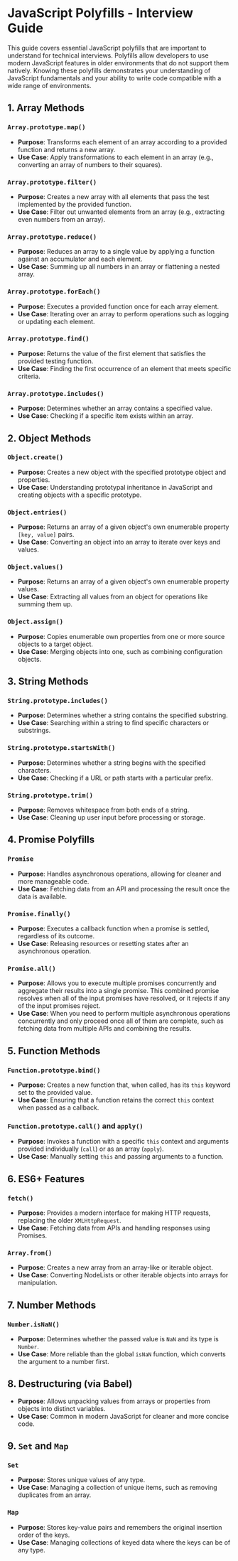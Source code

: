 # JavaScript Polyfills - Interview Guide

This guide covers essential JavaScript polyfills that are important to understand for technical interviews. Polyfills allow developers to use modern JavaScript features in older environments that do not support them natively. Knowing these polyfills demonstrates your understanding of JavaScript fundamentals and your ability to write code compatible with a wide range of environments.

## 1. Array Methods

### `Array.prototype.map()`
- **Purpose**: Transforms each element of an array according to a provided function and returns a new array.
- **Use Case**: Apply transformations to each element in an array (e.g., converting an array of numbers to their squares).

### `Array.prototype.filter()`
- **Purpose**: Creates a new array with all elements that pass the test implemented by the provided function.
- **Use Case**: Filter out unwanted elements from an array (e.g., extracting even numbers from an array).

### `Array.prototype.reduce()`
- **Purpose**: Reduces an array to a single value by applying a function against an accumulator and each element.
- **Use Case**: Summing up all numbers in an array or flattening a nested array.

### `Array.prototype.forEach()`
- **Purpose**: Executes a provided function once for each array element.
- **Use Case**: Iterating over an array to perform operations such as logging or updating each element.

### `Array.prototype.find()`
- **Purpose**: Returns the value of the first element that satisfies the provided testing function.
- **Use Case**: Finding the first occurrence of an element that meets specific criteria.

### `Array.prototype.includes()`
- **Purpose**: Determines whether an array contains a specified value.
- **Use Case**: Checking if a specific item exists within an array.

## 2. Object Methods

### `Object.create()`
- **Purpose**: Creates a new object with the specified prototype object and properties.
- **Use Case**: Understanding prototypal inheritance in JavaScript and creating objects with a specific prototype.

### `Object.entries()`
- **Purpose**: Returns an array of a given object's own enumerable property `[key, value]` pairs.
- **Use Case**: Converting an object into an array to iterate over keys and values.

### `Object.values()`
- **Purpose**: Returns an array of a given object's own enumerable property values.
- **Use Case**: Extracting all values from an object for operations like summing them up.

### `Object.assign()`
- **Purpose**: Copies enumerable own properties from one or more source objects to a target object.
- **Use Case**: Merging objects into one, such as combining configuration objects.

## 3. String Methods

### `String.prototype.includes()`
- **Purpose**: Determines whether a string contains the specified substring.
- **Use Case**: Searching within a string to find specific characters or substrings.

### `String.prototype.startsWith()`
- **Purpose**: Determines whether a string begins with the specified characters.
- **Use Case**: Checking if a URL or path starts with a particular prefix.

### `String.prototype.trim()`
- **Purpose**: Removes whitespace from both ends of a string.
- **Use Case**: Cleaning up user input before processing or storage.

## 4. Promise Polyfills

### `Promise`
- **Purpose**: Handles asynchronous operations, allowing for cleaner and more manageable code.
- **Use Case**: Fetching data from an API and processing the result once the data is available.

### `Promise.finally()`
- **Purpose**: Executes a callback function when a promise is settled, regardless of its outcome.
- **Use Case**: Releasing resources or resetting states after an asynchronous operation.

### `Promise.all()`
- **Purpose**: Allows you to execute multiple promises concurrently and aggregate their results into a single promise. This combined promise resolves when all of the input promises have resolved, or it rejects if any of the input promises reject.
- **Use Case**: When you need to perform multiple asynchronous operations concurrently and only proceed once all of them are complete, such as fetching data from multiple APIs and combining the results.

## 5. Function Methods

### `Function.prototype.bind()`
- **Purpose**: Creates a new function that, when called, has its `this` keyword set to the provided value.
- **Use Case**: Ensuring that a function retains the correct `this` context when passed as a callback.

### `Function.prototype.call()` and `apply()`
- **Purpose**: Invokes a function with a specific `this` context and arguments provided individually (`call`) or as an array (`apply`).
- **Use Case**: Manually setting `this` and passing arguments to a function.

## 6. ES6+ Features

### `fetch()`
- **Purpose**: Provides a modern interface for making HTTP requests, replacing the older `XMLHttpRequest`.
- **Use Case**: Fetching data from APIs and handling responses using Promises.

### `Array.from()`
- **Purpose**: Creates a new array from an array-like or iterable object.
- **Use Case**: Converting NodeLists or other iterable objects into arrays for manipulation.

## 7. Number Methods

### `Number.isNaN()`
- **Purpose**: Determines whether the passed value is `NaN` and its type is `Number`.
- **Use Case**: More reliable than the global `isNaN` function, which converts the argument to a number first.

## 8. Destructuring (via Babel)

- **Purpose**: Allows unpacking values from arrays or properties from objects into distinct variables.
- **Use Case**: Common in modern JavaScript for cleaner and more concise code.

## 9. `Set` and `Map`

### `Set`
- **Purpose**: Stores unique values of any type.
- **Use Case**: Managing a collection of unique items, such as removing duplicates from an array.

### `Map`
- **Purpose**: Stores key-value pairs and remembers the original insertion order of the keys.
- **Use Case**: Managing collections of keyed data where the keys can be of any type.